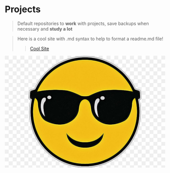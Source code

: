 <h1>Projects</h1>

>Default repositories to **work** with projects, save backups when necessary and **study a lot**

>Here is a cool site with .md syntax to help to format a readme.md file! 
>>[Cool Site](https://www.markdownguide.org/basic-syntax/)

![Be Happy and enjoy learning](/images/happy_face.jpg)